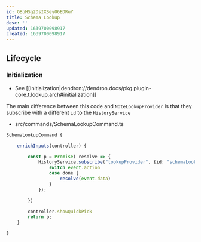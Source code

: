 ```yaml
---
id: GBbHSg2DsIXSeyO6EDRuY
title: Schema Lookup
desc: ''
updated: 1639700098917
created: 1639700098917
---
```



## Lifecycle

### Initialization
- See [[Initialization|dendron://dendron.docs/pkg.plugin-core.t.lookup.arch#initialization]]

The main difference between this code and `NoteLookupProvider` is that they subscribe with a different `id` to the `HistoryService`

- src/commands/SchemaLookupCommand.ts
```ts
SchemaLookupCommand { 

    enrichInputs(controller) { 

        const p = Promise( resolve => { 
            HistoryService.subscribe("lookupProvider", {id: "schemaLookup"}, event => { 
                switch event.action
                case done { 
                    resolve(event.data)
                }
            });

        })

        controller.showQuickPick
        return p;
    }

}

```
